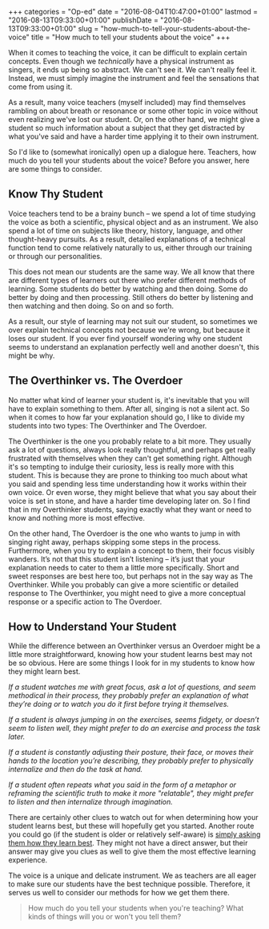 +++
categories = "Op-ed"
date = "2016-08-04T10:47:00+01:00"
lastmod = "2016-08-13T09:33:00+01:00"
publishDate = "2016-08-13T09:33:00+01:00"
slug = "how-much-to-tell-your-students-about-the-voice"
title = "How much to tell your students about the voice"
+++

When it comes to teaching the voice, it can be difficult to explain certain concepts. Even though we *technically* have a physical instrument as singers, it ends up being so abstract. We can't see it. We can't really feel it. Instead, we must simply imagine the instrument and feel the sensations that come from using it.

As a result, many voice teachers (myself included) may find themselves rambling on about breath or resonance or some other topic in voice without even realizing we've lost our student. Or, on the other hand, we might give a student so much information about a subject that they get distracted by what you've said and have a harder time applying it to their own instrument.

So I'd like to (somewhat ironically) open up a dialogue here. Teachers, how much do you tell your students about the voice? Before you answer, here are some things to consider.

## Know Thy Student

Voice teachers tend to be a brainy bunch – we spend a lot of time studying the voice as both a scientific, physical object and as an instrument. We also spend a lot of time on subjects like theory, history, language, and other thought-heavy pursuits. As a result, detailed explanations of a technical function tend to come relatively naturally to us, either through our training or through our personalities.

This does not mean our students are the same way. We all know that there are different types of learners out there who prefer different methods of learning. Some students do better by watching and then doing. Some do better by doing and then processing. Still others do better by listening and then watching and then doing. So on and so forth. 

As a result, our style of learning may not suit our student, so sometimes we over explain technical concepts not because we're wrong, but because it loses our student. If you ever find yourself wondering why one student seems to understand an explanation perfectly well and another doesn't, this might be why.

## The Overthinker vs. The Overdoer

No matter what kind of learner your student is, it's inevitable that you will have to explain something to them. After all, singing is not a silent act. So when it comes to how far your explanation should go, I like to divide my students into two types: The Overthinker and The Overdoer.

The Overthinker is the one you probably relate to a bit more. They usually ask a lot of questions, always look really thoughtful, and perhaps get really frustrated with themselves when they can't get something right. Although it's so tempting to indulge their curiosity, less is really more with this student. This is because they are prone to thinking too much about what you said and spending less time understanding how it works within their own voice. Or even worse, they might believe that what you say about their voice is set in stone, and have a harder time developing later on. So I find that in my Overthinker students, saying exactly what they want or need to know and nothing more is most effective.

On the other hand, The Overdoer is the one who wants to jump in with singing right away, perhaps skipping some steps in the process. Furthermore, when you try to explain a concept to them, their focus visibly wanders. It’s not that this student isn’t listening – it’s just that your explanation needs to cater to them a little more specifically. Short and sweet responses are best here too, but perhaps not in the say way as The Overthinker. While you probably can give a more scientific or detailed response to The Overthinker, you might need to give a more conceptual response or a specific action to The Overdoer.

## How to Understand Your Student

While the difference between an Overthinker versus an Overdoer might be a little more straightforward, knowing how your student learns best may not be so obvious. Here are some things I look for in my students to know how they might learn best.

*If a student watches me with great focus, ask a lot of questions, and seem methodical in their process, they probably prefer an explanation of what they’re doing or to watch you do it first before trying it themselves.*

*If a student is always jumping in on the exercises, seems fidgety, or doesn’t seem to listen well, they might prefer to do an exercise and process the task later.*

*If a student is constantly adjusting their posture, their face, or moves their hands to the location you’re describing, they probably prefer to physically internalize and then do the task at hand.*

*If a student often repeats what you said in the form of a metaphor or reframing the scientific truth to make it more "relatable", they might prefer to listen and then internalize through imagination.*

There are certainly other clues to watch out for when determining how your student learns best, but these will hopefully get you started. Another route you could go (if the student is older or relatively self-aware) is [simply asking them how they learn best](http://operaversity.com/teaching/teaching-first-voice-lesson/%20). They might not have a direct answer, but their answer may give you clues as well to give them the most effective learning experience.

The voice is a unique and delicate instrument. We as teachers are all eager to make sure our students have the best technique possible. Therefore, it serves us well to consider our methods for how we get them there.

>How much do you tell your students when you're teaching? What kinds of things will you or won't you tell them?


